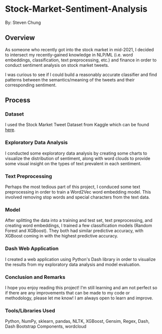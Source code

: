 # Stock-Market-Sentiment-Analysis
By: Steven Chung

## Overview

As someone who recently got into the stock market in mid-2021, I decided to intersect my recently-gained knowledge in NLP/ML (i.e. word embeddings, classification, text preprocessing, etc.) and finance in order to conduct sentiment analysis on stock market tweets. 

I was curious to see if I could build a reasonably accurate classifier and find patterns between the semantics/meaning of the tweets and their corresponding sentiment.

## Process

### Dataset

I used the Stock Market Tweet Dataset from Kaggle which can be found [here](https://www.kaggle.com/datasets/yash612/stockmarket-sentiment-dataset?select=stock_data.csv). 

### Exploratory Data Analysis

I conducted some exploratory data analysis by creating some charts to visualize the distribution of sentiment, along with word clouds to provide some visual insight on the types of text prevalent in each sentiment.

### Text Preprocessing

Perhaps the most tedious part of this project, I conduced some text preprocessing in order to train a Word2Vec word embedding model. This involved removing stop words and special characters from the text data.

### Model

After splitting the data into a training and test set, text preprocessing, and creating word embeddings, I trained a few classification models (Random Forest and XGBoost). They both had similar predictive accuracy, with XGBoost coming in with the highest predictive accuracy. 

### Dash Web Application

I created a web application using Python's Dash library in order to visualize the results from my exploratory data analysis and model evaluation.

### Conclusion and Remarks

I hope you enjoy reading this project! I'm still learning and am not perfect so if there are any improvements that can be made to my code or methodology, please let me know! I am always open to learn and improve.

### Tools/Libraries Used
Python, NumPy, sklearn, pandas, NLTK, XGBoost, Gensim, Regex, Dash, Dash Bootstrap Components, wordcloud
